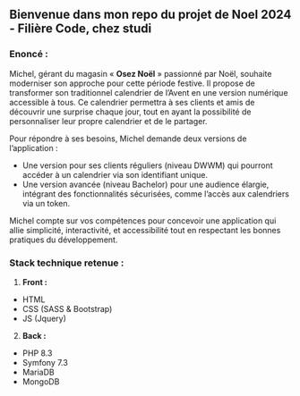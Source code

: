 ## Bienvenue dans mon repo du projet de Noel 2024 - Filière Code, chez studi

### Enoncé :

Michel, gérant du magasin « **Osez Noël** » passionné par Noël, souhaite moderniser son
approche pour cette période festive. Il propose de transformer son traditionnel calendrier de
l’Avent en une version numérique accessible à tous. Ce calendrier permettra à ses clients et
amis de découvrir une surprise chaque jour, tout en ayant la possibilité de personnaliser leur
propre calendrier et de le partager.

Pour répondre à ses besoins, Michel demande deux versions de l’application :
- Une version pour ses clients réguliers (niveau DWWM) qui pourront accéder à un
calendrier via son identifiant unique.
- Une version avancée (niveau Bachelor) pour une audience élargie, intégrant des
fonctionnalités sécurisées, comme l’accès aux calendriers via un token.

Michel compte sur vos compétences pour concevoir une application qui allie simplicité,
interactivité, et accessibilité tout en respectant les bonnes pratiques du développement.

### Stack technique retenue : 

1. **Front :**
- HTML 
- CSS (SASS & Bootstrap) 
- JS (Jquery) 

2. **Back :**
- PHP 8.3 
- Symfony 7.3
- MariaDB
- MongoDB